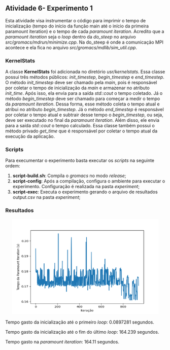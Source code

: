 ## Atividade 6- Experimento 1

Esta atividade visa instrumentar o código para imprimir o tempo de inicialização (tempo do início da função main até o início 
da primeira paramount iteration) e o tempo de cada *paramount iteration*.
Acredito que a *paramount iteration* seja o *loop* dentro da *do_steep* no arquivo *src/gromacs/mdrun/minimize.cpp*.
Na do_steep é onde a comunicação MPI acontece e ela fica no arquivo *src/gromacs/mdlib/sim_util.cpp*.

### KernelStats

A classe **KernelStats** foi adicionada no diretório *usr/kernelstats*. Essa classe possui três métodos públicos: *init_timestep*, 
*begin_timestep* e *end_timestep*. O método *init_timestep* deve ser chamado pela *main*, pois é responsável por coletar o tempo de 
inicialização da *main* e armazenar no atributo *init_time*. Após isso, ela envia para a saída *std::cout* o tempo coletado. 
Já o método *begin_timestep* deve ser chamado para começar a medir o tempo da *paramount iteration*. Dessa forma, esse método coleta o 
tempo atual e atribui no atributo *begin_timestep*. Já o método *end_timestep* é responsável por coletar o tempo atual e subtrair desse 
tempo o *begin_timestep*, ou seja, deve ser executado no final da *paramount iteration*. Além disso, ele envia para a saída *std::cout* 
o tempo calculado. Essa classe também possui o método privado *get_time* que é responsável por coletar o tempo atual da execução da aplicação.

### Scripts

Para execumentar o experimento basta executar os *scripts* na seguinte ordem:

1. **script-build.sh**: Compila o *gromacs* no modo *release*;
2. **script-config**: Após a compilação, configura o ambiente para executar o experimento. Configuração é realizada na pasta *experiment*;
3. **script-exec**: Executa o experimento gerando o arquivo de resultados output.csv na pasta *experiment*;

### Resultados

<p align="center">
  <img width="460" height="300" src="https://raw.githubusercontent.com/thaisacs/gromacs-mo833a/ativ-6-exp-1/experiments/ativ-6-exp-1/imgs/paramount_iteration.png">
</p>

Tempo gasto da inicialização até o primeiro *loop*: 0.0897281 segundos.

Tempo gasto da inicialização até o fim do último *loop*: 164.239 segundos.

Tempo gasto na *paramount iteration*: 164.11 segundos.

